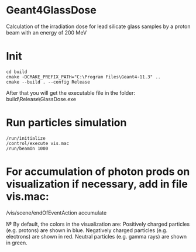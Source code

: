 # Geant4GlassDose
Calculation of the irradiation dose for lead silicate glass samples by a proton beam with an energy of 200 MeV

# Init
```
cd build
cmake -DCMAKE_PREFIX_PATH="C:\Program Files\Geant4-11.3" ..
cmake --build . --config Release
```
After that you will get the executable file in the folder:
build\Release\GlassDose.exe

# Run particles simulation
```
/run/initialize
/control/execute vis.mac
/run/beamOn 1000
```


# For accumulation of photon prods on visualization if necessary, add in file vis.mac:
/vis/scene/endOfEventAction accumulate

№ By default, the colors in the visualization are:
Positively charged particles (e.g. protons) are shown in blue.
Negatively charged particles (e.g. electrons) are shown in red.
Neutral particles (e.g. gamma rays) are shown in green.


